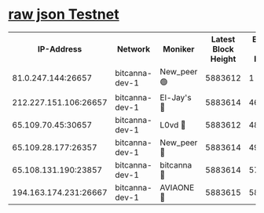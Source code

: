 [raw json Testnet](https://rpc-check.bcat.stavr.tech/bcat/rpc-bcat-result.json)
=


<table><tr><th>IP-Address</th><th>Network</th><th>Moniker</th><th>Latest Block Height</th><th>Earliest Block Height</th><th>Catching Up</th><th>Tx Index</th><th>Voting Power</th><th>Scan Time</th></tr><tr><td>81.0.247.144:26657</td><td>bitcanna-dev-1</td><td>New_peer 🟢</td><td>5883612</td><td>1</td><td>False</td><td>on</td><td>0</td><td>2024-01-08T13:47:13.323092523UTC</td></tr><tr><td>212.227.151.106:26657</td><td>bitcanna-dev-1</td><td>El-Jay's 🔴</td><td>5883614</td><td>4670391</td><td>False</td><td>on</td><td>2218164</td><td>2024-01-08T13:47:20.136364729UTC</td></tr><tr><td>65.109.70.45:30657</td><td>bitcanna-dev-1</td><td>L0vd 🔴</td><td>5883612</td><td>4828155</td><td>False</td><td>on</td><td>7920</td><td>2024-01-08T13:47:13.741342736UTC</td></tr><tr><td>65.109.28.177:26357</td><td>bitcanna-dev-1</td><td>New_peer 🔴</td><td>5883614</td><td>4952911</td><td>False</td><td>on</td><td>2237067</td><td>2024-01-08T13:47:20.484284012UTC</td></tr><tr><td>65.108.131.190:23857</td><td>bitcanna-dev-1</td><td>bitcanna 🔴</td><td>5883614</td><td>5783614</td><td>False</td><td>off</td><td>82368</td><td>2024-01-08T13:47:20.817162119UTC</td></tr><tr><td>194.163.174.231:26667</td><td>bitcanna-dev-1</td><td>AVIAONE 🔴</td><td>5883615</td><td>5874301</td><td>False</td><td>on</td><td>1949865</td><td>2024-01-08T13:47:27.225619827UTC</td></tr></table>